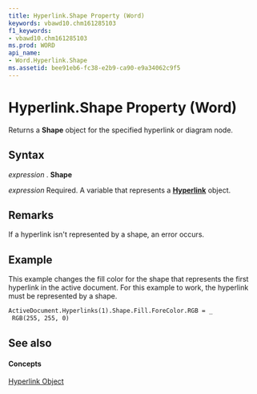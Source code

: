 ```yaml
---
title: Hyperlink.Shape Property (Word)
keywords: vbawd10.chm161285103
f1_keywords:
- vbawd10.chm161285103
ms.prod: WORD
api_name:
- Word.Hyperlink.Shape
ms.assetid: bee91eb6-fc38-e2b9-ca90-e9a34062c9f5
---
```



# Hyperlink.Shape Property (Word)

Returns a  **Shape** object for the specified hyperlink or diagram node.


## Syntax

 _expression_ . **Shape**

 _expression_ Required. A variable that represents a **[Hyperlink](hyperlink-object-word.md)** object.


## Remarks

If a hyperlink isn't represented by a shape, an error occurs.


## Example

This example changes the fill color for the shape that represents the first hyperlink in the active document. For this example to work, the hyperlink must be represented by a shape.


```vb
ActiveDocument.Hyperlinks(1).Shape.Fill.ForeColor.RGB = _ 
 RGB(255, 255, 0)
```


## See also


#### Concepts


[Hyperlink Object](hyperlink-object-word.md)

